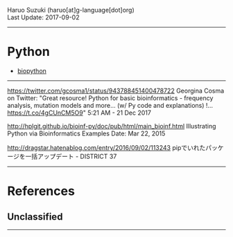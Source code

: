 Haruo Suzuki (haruo[at]g-language[dot]org)  
Last Update: 2017-09-02

----------

# Python

- [biopython](https://github.com/haruosuz/python/tree/master/biopython)

----------


https://twitter.com/gcosma1/status/943788451400478722
Georgina Cosma on Twitter: "Great resource! Python for basic bioinformatics - frequency analysis, mutation models and more... (w/ Py code and explanations) !… https://t.co/4gCUnCM5O9"
5:21 AM - 21 Dec 2017

http://hplgit.github.io/bioinf-py/doc/pub/html/main_bioinf.html
Illustrating Python via Bioinformatics Examples
Date:	Mar 22, 2015




 http://dragstar.hatenablog.com/entry/2016/09/02/113243
pipでいれたパッケージを一括アップデート - DISTRICT 37




----------


# References

## Unclassified

----------

